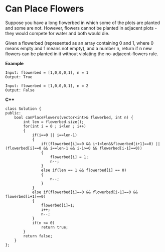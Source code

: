 # Can Place Flowers
Suppose you have a long flowerbed in which some of the plots are planted and some are not. However, flowers cannot be planted
in adjacent plots - they would compete for water and both would die.

Given a flowerbed (represented as an array containing 0 and 1, where 0 means empty and 1 means not empty), and a number n, 
return if n new flowers can be planted in it without violating the no-adjacent-flowers rule.

**Example**
```
Input: flowerbed = [1,0,0,0,1], n = 1
Output: True

Input: flowerbed = [1,0,0,0,1], n = 2
Output: False
```

**C++**
```
class Solution {
public:
    bool canPlaceFlowers(vector<int>& flowerbed, int n) {
        int len = flowerbed.size();
        for(int i = 0 ; i<len ; i++)
        {
            if(i==0 || i==len-1)
            {
                if((flowerbed[i]==0 && i+1<len&&flowerbed[i+1]==0) || (flowerbed[i]==0 && i==len-1 && i-1>=0 && flowerbed[i-1]==0))
                {
                    flowerbed[i] = 1;
                    n--;
                }
                else if(len == 1 && flowerbed[i] == 0)
                {
                    n--;
                }
            }
            else if(flowerbed[i]==0 && flowerbed[i-1]==0 && flowerbed[i+1]==0)
            {
                flowerbed[i]=1;
                i++;
                n--;
            }
            if(n <= 0)
                return true;
        }
        return false;
    }
};
```












